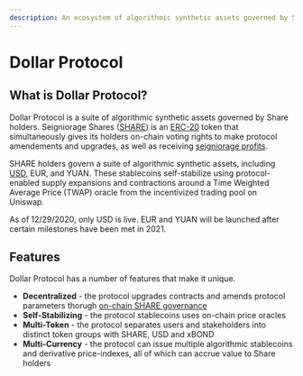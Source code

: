 ```yaml
---
description: An ecosystem of algorithmic synthetic assets governed by Share holders
---
```


# Dollar Protocol

## What is Dollar Protocol?

Dollar Protocol is a suite of algorithmic synthetic assets governed by Share holders. Seigniorage Shares \([SHARE](https://etherscan.io/token/0x39795344CBCc76cC3Fb94B9D1b15C23c2070C66D)\) is an [ERC-20](https://www.investopedia.com/news/what-erc20-and-what-does-it-mean-ethereum/) token that simultaneously gives its holders on-chain voting rights to make protocol amendements and upgrades, as well as receiving [seigniorage profits](https://www.investopedia.com/terms/s/seigniorage.asp).

SHARE holders govern a suite of algorithmic synthetic assets, including [USD](https://etherscan.io/token/0x2f6081e3552b1c86ce4479b80062a1dda8ef23e3), EUR, and YUAN. These stablecoins self-stabilize using protocol-enabled supply expansions and contractions around a Time Weighted Average Price \(TWAP\) oracle from the incentivized trading pool on Uniswap.

As of 12/29/2020, only USD is live. EUR and YUAN will be launched after certain milestones have been met in 2021.

## Features

Dollar Protocol has a number of features that make it unique.

* **Decentralized** - the protocol upgrades contracts and amends protocol parameters thorugh [on-chain SHARE governance](https://dollarprotocol.com/#/governance)
* **Self-Stabilizing** - the protocol stablecoins uses on-chain price oracles
* **Multi-Token** - the protocol separates users and stakeholders into distinct token groups with SHARE, USD and xBOND
* **Multi-Currency** - the protocol can issue multiple algorithmic stablecoins and derivative price-indexes, all of which can accrue value to Share holders

